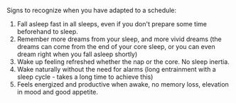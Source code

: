 Signs to recognize when you have adapted to a schedule:
1. Fall asleep fast in all sleeps, even if you don't prepare some time beforehand to sleep. 
2. Remember more dreams from your sleep, and more vivid dreams (the dreams can come from the end of your core sleep, or you can even dream right when you fall asleep shortly)
3. Wake up feeling refreshed whether the nap or the core. No sleep inertia.
4. Wake naturally without the need for alarms (long entrainment with a sleep cycle - takes a long time to achieve this)
5. Feels energized and productive when awake, no memory loss, elevation in mood and good appetite. 
